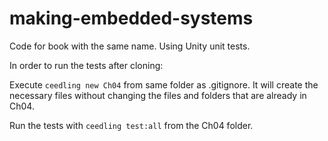 # making-embedded-systems
Code for book with the same name. Using Unity unit tests.

In order to run the tests after cloning:

Execute ```ceedling new Ch04``` from same folder as .gitignore. It will create the necessary files without changing the files and folders that are already in Ch04.

Run the tests with ```ceedling test:all``` from the Ch04 folder.
